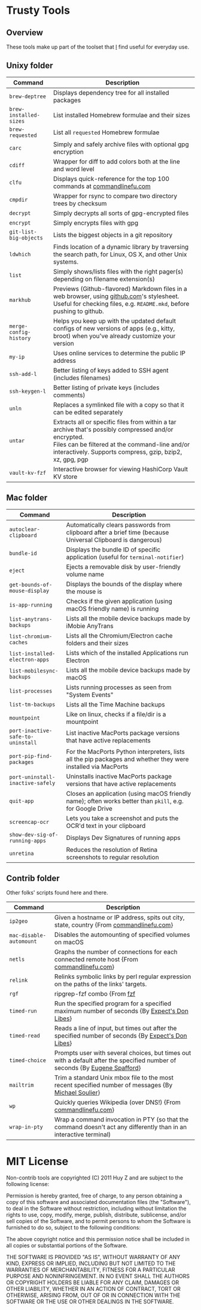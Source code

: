 # Trusty Tools

## Overview

These tools make up part of the toolset that [I](https://github.com/huyz) find
useful for everyday use.

## Unixy folder

| Command                | Description                                                                                                                                                                                                           |
| ---------------------- | --------------------------------------------------------------------------------------------------------------------------------------------------------------------------------------------------------------------- |
| `brew-deptree`         | Displays dependency tree for all installed packages                                                                                                                                                                   |
| `brew-installed-sizes` | List installed Homebrew formulae and their sizes                                                                                                                                                                      |
| `brew-requested`       | List all `requested` Homebrew formulae                                                                                                                                                                                |
| `carc`                 | Simply and safely archive files with optional gpg encryption                                                                                                                                                          |
| `cdiff`                | Wrapper for diff to add colors both at the line and word level                                                                                                                                                        |
| `clfu`                 | Displays quick-reference for the top 100 commands at [commandlinefu.com](http://commandlinefu.com)                                                                                                                    |
| `cmpdir`               | Wrapper for rsync to compare two directory trees by checksum                                                                                                                                                          |
| `decrypt`              | Simply decrypts all sorts of gpg-encrypted files                                                                                                                                                                      |
| `encrypt`              | Simply encrypts files with gpg                                                                                                                                                                                        |
| `git-list-big-objects` | Lists the biggest objects in a git repository                                                                                                                                                                         |
| `ldwhich`              | Finds location of a dynamic library by traversing the search path, for Linux, OS X, and other Unix systems.                                                                                                           |
| `list`                 | Simply shows/lists files with the right pager(s) depending on filename extension(s)                                                                                                                                   |
| `markhub`              | Previews (Github-flavored) Markdown files in a web browser, using [github.com](http://github.com/)'s stylesheet.<br>Useful for checking files, e.g. `README.mkd`, before pushing to github.                           |
| `merge-config-history` | Helps you keep up with the updated default configs of new versions of apps (e.g., kitty, broot) when you've already customize your version                                                                            |
| `my-ip`                | Uses online services to determine the public IP address                                                                                                                                                               |
| `ssh-add-l`            | Better listing of keys added to SSH agent (includes filenames)                                                                                                                                                        |
| `ssh-keygen-l`         | Better listing of private keys (includes comments)                                                                                                                                                                    |
| `unln`                 | Replaces a symlinked file with a copy so that it can be edited separately                                                                                                                                             |
| `untar`                | Extracts all or specific files from within a tar archive that's possibly compressed and/or encrypted.<br>Files can be filtered at the command-line and/or interactively. Supports compress, gzip, bzip2, xz, gpg, pgp |
| `vault-kv-fzf`         | Interactive browser for viewing HashiCorp Vault KV store                                                                                                                                                              |

## Mac folder


| Command                           | Description                                                                                                   |
| --------------------------------- | ------------------------------------------------------------------------------------------------------------- |
| `autoclear-clipboard`             | Automatically clears passwords from clipboard after a brief time (because Universal Clipboard is dangerous)   |
| `bundle-id`                       | Displays the bundle ID of specific application (useful for `terminal-notifier`)                               |
| `eject`                           | Ejects a removable disk by user-friendly volume name                                                          |
| `get-bounds-of-mouse-display`     | Displays the bounds of the display where the mouse is                                                         |
| `is-app-running`                  | Checks if the given application (using macOS friendly name) is running                                        |
| `list-anytrans-backups`           | Lists all the mobile device backups made by iMobie AnyTrans                                                   |
| `list-chromium-caches`            | Lists all the Chromium/Electron cache folders and their sizes                                                 |
| `list-installed-electron-apps`    | Lists which of the installed Applications run Electron                                                        |
| `list-mobilesync-backups`         | Lists all the mobile device backups made by macOS                                                             |
| `list-processes`                  | Lists running processes as seen from "System Events"                                                          |
| `list-tm-backups`                 | Lists all the Time Machine backups                                                                            |
| `mountpoint`                      | Like on linux, checks if a file/dir is a mountpoint                                                           |
| `port-inactive-safe-to-uninstall` | List inactive MacPorts package versions that have active replacements                                         |
| `port-pip-find-packages`          | For the MacPorts Python interpreters, lists all the pip packages and whether they were installed via MacPorts |
| `port-uninstall-inactive-safely`  | Uninstalls inactive MacPorts package versions that have active replacements                                   |
| `quit-app`                        | Closes an application (using macOS friendly name); often works better than `pkill`, e.g. for Google Drive     |
| `screencap-ocr`                   | Lets you take a screenshot and puts the OCR'd text in your clipboard                                          |
| `show-dev-sig-of-running-apps`    | Displays Dev Signatures of running apps                                                                       |
| `unretina`                        | Reduces the resolution of Retina screenshots to regular resolution                                            |

## Contrib folder

Other folks' scripts found here and there.

| Command                 | Description                                                                                                                                                  |
| ----------------------- | ------------------------------------------------------------------------------------------------------------------------------------------------------------ |
| `ip2geo`                | Given a hostname or IP address, spits out city, state, country {From [commandlinefu.com](http://commandlinefu.com)}                                          |
| `mac-disable-automount` | Disables the automounting of specified volumes on macOS                                                                                                      |
| `netls`                 | Graphs the number of connections for each connected remote host {From [commandlinefu.com](http://commandlinefu.com)}                                         |
| `relink`                | Relinks symbolic links by perl regular expression on the paths of the links' targets.                                                                        |
| `rgf`                   | ripgrep-fzf combo {From [fzf](https://github.com/junegunn/fzf/blob/master/ADVANCED.md#switching-between-ripgrep-mode-and-fzf-mode)                           |
| `timed-run`             | Run the specified program for a specified maximum number of seconds {By [Expect's Don Libes](http://sourceforge.net/projects/expect/)}                       |
| `timed-read`            | Reads a line of input, but times out after the specified number of seconds {By [Expect's Don Libes](http://sourceforge.net/projects/expect/)}                |
| `timed-choice`          | Prompts user with several choices, but times out with a default after the specified number of seconds {By [Eugene Spafford](http://spaf.cerias.purdue.edu/)} |
| `mailtrim`              | Trim a standard Unix mbox file to the most recent specified number of messages {By [Michael Soulier](http://identi.ca/msoulier)}                             |
| `wp`                    | Quickly queries Wikipedia (over DNS!) {From [commandlinefu.com](http://commandlinefu.com)}                                                                   |
| `wrap-in-pty`           | Wrap a command invocation in PTY (so that the command doesn't act any differently than in an interactive terminal)                                           |


# MIT License


Non-contrib tools are copyrighted (C) 2011 Huy Z and are subject to the
following license:

Permission is hereby granted, free of charge, to any person obtaining
a copy of this software and associated documentation files (the
"Software"), to deal in the Software without restriction, including
without limitation the rights to use, copy, modify, merge, publish,
distribute, sublicense, and/or sell copies of the Software, and to
permit persons to whom the Software is furnished to do so, subject to
the following conditions:

The above copyright notice and this permission notice shall be
included in all copies or substantial portions of the Software.

THE SOFTWARE IS PROVIDED "AS IS", WITHOUT WARRANTY OF ANY KIND,
EXPRESS OR IMPLIED, INCLUDING BUT NOT LIMITED TO THE WARRANTIES OF
MERCHANTABILITY, FITNESS FOR A PARTICULAR PURPOSE AND
NONINFRINGEMENT. IN NO EVENT SHALL THE AUTHORS OR COPYRIGHT HOLDERS BE
LIABLE FOR ANY CLAIM, DAMAGES OR OTHER LIABILITY, WHETHER IN AN ACTION
OF CONTRACT, TORT OR OTHERWISE, ARISING FROM, OUT OF OR IN CONNECTION
WITH THE SOFTWARE OR THE USE OR OTHER DEALINGS IN THE SOFTWARE.

